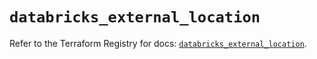 # `databricks_external_location`

Refer to the Terraform Registry for docs: [`databricks_external_location`](https://registry.terraform.io/providers/databricks/databricks/1.56.0/docs/resources/external_location).
